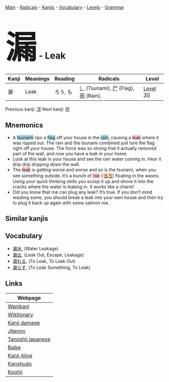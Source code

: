 <style> bigfont {font-size: 100px}</style>
[Main](../README.md) -
[Radicals](../radicals.md) -
[Kanjis](../kanjis.md) -
[Vocabulary](../vocabulary.md) -
[Levels](../levels.md) -
[Grammar](../grammar.md)
# <bigfont> 漏</bigfont> - Leak 

| Kanji | Meanings | Reading | Radicals | Level |
| --- | --- | --- | --- | --- |
| 漏 | Leak | ろう, も | [氵](../radicals/氵.md) (Tsunami), [尸](../radicals/尸.md) (Flag), [雨](../radicals/雨.md) (Rain),  | [Level 30](../levels/wk_level30.md) |

Previous kanji: [浮](浮.md) Next kanji: [符](符.md) 

## Mnemonics
 * A <span style="background-color:#ADD8E6"> tsunami</span> rips a <span style="background-color:#ADD8E6"> flag</span> off your house in the <span style="background-color:#ADD8E6"> rain</span>, causing a <span style="background-color:#ffcccb"> leak</span> where it was ripped out. The rain and the tsunami combined just tore the flag right off your house. The force was so strong that it actually removed part of the wall, and now you have a leak in your home.
* Look at this leak in your house and see the rain water coming in. Hear it drip drip dripping down the wall.
* The <span style="background-color:#ffcccb"> leak</span> is getting worse and worse and so is the tsunami, when you see something outside. It’s a bunch of <span style="background-color:#ffcccb"> roe</span> (<span style="background-color:#fed8b1"> [ろう](https://jisho.org/search/ろう)</span>) floating in the waves. Using your quick thinking skills you scoop it up and shove it into the cracks where the water is leaking in. It works like a charm!
* Did you know that roe can plug any leak? It’s true. If you don’t mind wasting some, you should break a leak into your own house and then try to plug it back up again with some salmon roe.


## Similar kanjis
 


## Vocabulary
 * [漏水](../vocabulary/漏.md), (Water Leakage)
* [漏出](../vocabulary/漏.md), (Leak Out, Escape, Leakage)
* [漏れる](../vocabulary/漏.md), (To Leak, To Leak Out)
* [漏らす](../vocabulary/漏.md), (To Leak Something, To Leak)



## Links 

| Webpage |
| --- |
| [Wanikani          ](https://www.wanikani.com/kanji/漏) |
| [Wiktionary        ](https://en.wiktionary.org/wiki/漏) |
| [Kanji damage      ](http://www.kanjidamage.com/kanji/search?utf8=✓&q=漏) |
| [Jitenon           ](https://jitenon.com/kanji/漏) |
| [Tanoshii japanese ](https://www.tanoshiijapanese.com/dictionary/kanji.cfm?k=漏) |
| [Baike             ](https://baike.baidu.com/item/漏) |
| [Kanji Alive       ](https://app.kanjialive.com/漏) |
| [Kanshudo          ](https://www.kanshudo.com/searchmn?q=漏) |
| [Koohii            ](https://kanji.koohii.com/study/kanji/漏) |
